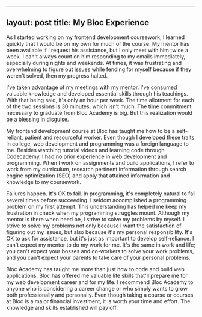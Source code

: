  ---
 layout: post
 title: My Bloc Experience
 --- 

As I started working on my frontend development coursework, I learned quickly that I would be on my own for much of the course. My mentor has been available if I request his assistance, but I only meet with him twice a week. I can't always count on him responding to my emails immediately, especially during nights and weekends. At times, it was frustrating and overwhelming to figure out issues while fending for myself because if they weren't solved, then my progress halted. 

I've taken advantage of my meetings with my mentor. I've consumed valuable knowledge and developed essential skills through his teachings. With that being said, it's only an hour per week. The time allotment for each of the two sessions is 30 minutes, which isn't much. The time commitment necessary to graduate from Bloc Academy is big. But this realization would be a blessing in disguise.

My frontend development course at Bloc has taught me how to be a self-reliant, patient and resourceful worker. Even though I developed these traits in college, web development and programming was a foreign language to me. Besides watching tutorial videos and learning code through Codecademy, I had no prior experience in web development and programming. When I work on assignments and build applications, I refer to work from my curriculum, research pertinent information through search engine optimization (SEO) and apply that attained information and knowledge to my coursework. 

Failures happen. It's OK to fail. In programming, it's completely natural to fail several times before succeeding. I seldom accomplished a programming problem on my first attempt. This understanding has helped me keep my frustration in check when my programming struggles mount. Although my mentor is there when need be, I strive to solve my problems by myself. I strive to solve my problems not only because I want the satisfaction of figuring out my issues, but also because it's my personal responsibility. It's OK to ask for assistance, but it's just as important to develop self-reliance. I can't expect my mentor to do my work for me. It's the same in work and life; you can't expect your bosses and co-workers to solve your work problems, and you can't expect your parents to take care of your personal problems. 

Bloc Academy has taught me more than just how to code and build web applications. Bloc has offered me valuable life skills that'll prepare me for my web development career and for my life. I recommend Bloc Academy to anyone who is considering a career change or who simply wants to grow both professionally and personally. Even though taking a course or courses at Bloc is a major financial investment, it is worth your time and effort. The knowledge and skills established will pay off.
